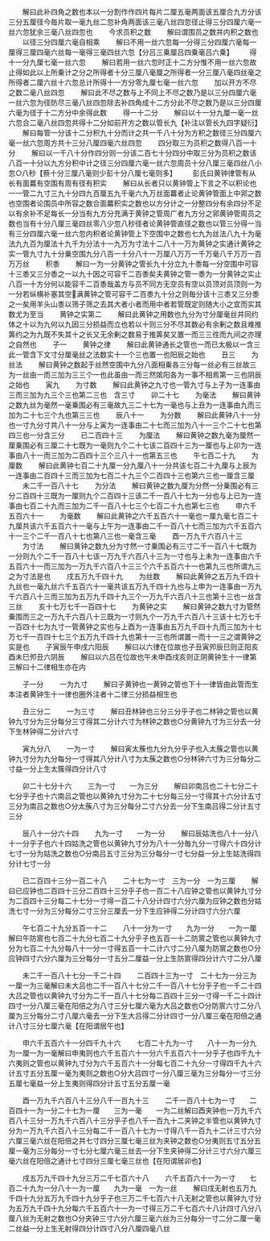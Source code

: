 <!-- { "loadSidebar": true } -->
　　解曰此补四角之数也本以一分割作作四片每片二厘五毫两面该五厘合九方分该三分五厘径今毎片取一毫九丝二忽补角两面该三毫八丝四忽径止得三分四厘六毫一丝六忽犹余三毫八丝四忽也
　　今求员积之数
　　解曰谓围员之数并内积之数也
　　以径三分四厘六毫自相乘
　　解曰不用一丝六忽每一分得三分四厘六毫每一厘得三厘四毫六丝每一毫得三毫四丝六忽【分吕三乗厘吕四乗毫吕六乗】
　　得十一分九厘七毫一丝六忽
　　解曰若用一丝六忽时正十二方分惟不用一丝六忽故止得如此以上所乗计之分之所得者十分三厘八毫厘之所得者一分三厘八毫四丝毫之所得者二厘六丝十六忽总计所得十一方分零九厘七毫一丝六忽
　　加以开方不尽之数二毫八丝四忽
　　解曰此不尽之数与上不同上不尽之数乃是以三分四厘六毫一丝六忽为径防尽三毫八丝四忽除去补四角成十二方分此不尽之数乃是以三分四厘六毫为径于十二方分中余得此数
　　得一十二分
　　解曰以十一分九厘一毫一丝六忽合二毫八丝四忽共得十二分如前开方之数以管长九【补注以管长九四字疑衍】
　　解曰每管一分该十二分积九十分而计之共一千八十分为方积之数径三分四厘六毫一丝六忽周方共十三分八厘四毫六丝四忽
　　四分取三为员积之数得八百一十分
　　解曰以一千八十分作四分则一分该二百七十分四分中取三分为员积之数该八百一十分以九方分积中计之径三分四厘六毫一丝六忽周员十分八厘三毫四丝八小忽○八秒【蔡十分三厘八毫则少彭十分八厘七毫则多】
　　彭氏曰黄钟律管有从长有面羃有空围有周有径有积实
　　解曰从长者只以黄钟管上下言之不以积论也一一管二九寸三九十分四九百厘五九千毫六九万丝面羃者止论黄钟管面上中郛之数也空围者论围员中所容之数合面羃积实之数也以方分计之一分整四分有余四分不足以有余补不足每长一分当有九方分充满于黄钟之管周广者九方分之郛黄钟管周员之数也当有十分八厘三毫四丝零八少忽八秒径者论黄钟管直径之数也以管三分得一当有三分四厘六毫一丝六忽内积者论黄钟管上下空围中之数也七九为丝法八九十为毫法九九百为厘法十九千为分法十一九万为寸法十二八十一万为黄钟之实通计黄钟之实一管九寸九十分乗空围九分八百一十分八十一万厘八万万一千万毫八千万万一百万万丝
　　积黍
　　解曰一为一分黄钟之管长九十分立九十黍每一分空围中可容十三黍又三分黍之一以九十因之可容千二百黍矣夫黄钟之管一黍为一分黄钟之实止八百一十方分何以能容千二百黍哉盖方与员不同方无空员有空以员顶对员顶则一为一分若纵横补塞其空满黄钟之管可容千二百黍九十分之则毎分该十三黍又三分黍之一矣用羊头山黍以筛子筛之去其大者小者而用中者若管既定则随大小之宜而实其数尤为至当
　　黄钟之实第二
　　解曰此黄钟之用数也九分为寸分厘毫丝并同约体之十以为九何以九因三分损益而立也若以十则三分不尽其数必有余剰之数且难推筭约之为九既不失其十之长又无余剰之数易于推筭矣又置一而三三徃而九间之亦理之自然也
　　子一
　　黄钟之律
　　解曰此黄钟通长之管也一而已太极以一含三此一管含下文寸分厘毫丝之法数实十一个三也置一也阳辰之始也
　　丑三
　　为丝法
　　解曰黄钟之数起于丝然空围中九分八面相乗各三分每一丝必有三丝故三为一丝由一而三加为三三个一也此虽由一而三然隂阳各为一事不相焉第一三也阴辰之始也
　　寅九
　　为寸数
　　解曰此黄钟之九寸也一管九寸与上子为一连事由三而三加为九三个三也第二三也　含三寸
　　卯二十七
　　为毫法
　　解曰黄钟之数九丝为毫然一毫乗围必有三毫故九三二十七为一毫也与上丑为一连事由九而三加为二十七三个九也第三三也
　　辰八十一
　　为分数
　　解曰此黄钟八十一分也一寸九分寸共八十一分与上寅为一连事由二十七而三加为八十一三个二十七也第四三也一分含三分
　　已二百四十三
　　为厘法
　　解曰黄钟之数九毫为厘然一厘乗围必有三厘二十七既为一毫则九个二十七该二百四十三为一厘也与上卯为一连事由八十一而三加为二百四十三个三八十一也第五三也
　　午七百二十九
　　为厘数
　　解曰此黄钟七百二十九厘一分九厘八十一分共该七百二十九厘与上辰为一连事由二百四十三而三加为七百二十九三个二百四十三也第六三也一厘含三厘
　　未二千一百八十七
　　为分法
　　解曰黄钟之数九厘为分然一分乗围必有三分二百四十三既为一厘则九个二百四十三该二千一百八十七为一分也与上已为一连事由七百二十九而三加为二千一百八十七三个七百二十九也第七三也
　　申六千五百六十一
　　为毫数
　　解曰此黄钟之六千五百六十一毫也一厘九毫七百二十九厘共该六千五百六十一毫与上午为一连事由二千一百八十七而三加为六千五百六十一三个二千一百八十七也第八三也一毫含三毫
　　酉一万九千六百八十三
　　为寸法
　　解曰黄钟之数九分为寸然一寸乗围必有三寸二千一百八十七既为一分则九个二千一百八十七该一万九千六百八十三为一寸也与上未为一连事由六千五百六十一而三加为一万九千六百八十三三个六千五百六十一也第九三也所谓九三之为寸法是也
　　戌五万九千四十九
　　为丝数
　　解曰此黄钟之五万九千四十九丝也一毫九丝六千五百六十一毫共该五万九千四十九也与上申为一连事由一万九千六百八十三而三加为五万九千四十九三个一万九千六百八十三也第十三也一丝含三丝
　　亥十七万七千一百四十七
　　为黄钟之实
　　解曰黄钟之数九寸为管然乗围而三之一万九千六百八十三既为一寸则九个一万九千六百八十三该十七万七千一百四十七为九寸一管黄钟之实也与上酉为一连事由五万九千四十九而三加为十七万七千一百四十七三个五万九千四十九也第十一三也所谓置一而十一三之谓黄钟之实是也
　　子寅辰午申戌六阳辰
　　解曰以六律在位故也子丑寅夘辰巳则正阳亥酉未巳夘丑六阴辰
　　解曰以六吕在位故也午未申酉戌亥则正阴黄钟生十一律第三解曰十二律相生亦在内


　　子一分
　　一为九寸
　　解曰子黄钟也一黄钟之管也下十一律皆由此管而生本注者黄钟生十一律也圈外注者十二律三分损益相生也


　　丑三分二
　　一为三寸
　　解曰丑林钟也三分三分乎子也二林钟之管也以黄钟九寸分为三分每分三寸得其二分计六寸为林钟之数也○分黄钟九寸为三分去一分下生林钟得二分计六寸


　　寅九分八
　　一为一寸
　　解曰寅太蔟也九分九分乎子也入太蔟之管也以黄钟九寸分为九分每分一寸得其八分计八寸为太蔟之数也○分林钟六寸为三分每分二寸益一分上生太簇得四分计八寸


　　卯二十七分十六
　　三为一寸　　一为三分
　　解曰卯南吕也二十七分二十七分乎子也十六南吕之管也以黄钟九寸分为二十七分每三分一寸得其十六分计五寸三分为南吕之数也○分太蔟八寸为三分每分二寸六分去一分下生南吕得二分计五寸三分


　　辰八十一分六十四
　　九为一寸　　一为一分
　　解曰辰姑洗也八十一分八十一分乎子也六十四姑洗之管也以黄钟九寸分为八十一分毎九分一寸得六十四分计七寸一分为姑洗之数也○分南吕五寸三分为三分每分一寸七分益一分上生姑洗得四分计七寸一分


　　已二百四十三分一百二十八
　　二十七为一寸　三为一分　一为三厘
　　解曰已应钟也二百四十三分二百四十三分乎子也一百二十八应钟之管也以黄钟九寸分为二百四十三分每二十七分一寸得一百二十八分计四寸六分六厘为应钟之数也分姑洗七寸一分为三分每分二寸三分三厘去一分下生应钟得二分计四寸六分六厘


　　午七百二十九分五百一十二
　　八十一分为一寸　　九为一分　　一为一厘解曰午防賔也七百二十九分七百二十九分乎子也五百一十二防賔之管也以黄钟九寸分为七百二十九分每八十一分一寸得五百一十二计六寸二分八厘为防賔之数也○分应钟四寸六分六厘为三分每分一寸五分二厘益一分上生防賔得四分计六寸二分八厘


　　未二千一百八十七分一千二十四
　　二百四十三为一寸　二十七为一分三为一厘一为三毫解曰未大吕也二千一百八十七分二千一百八十七分乎子也一千二十四大吕之管也以黄钟九寸分为二千一百八十七分每二百四十三分一寸得一千二十四计四寸一分八厘三毫在阳倍之为八寸三分七厘六毫为大吕之数也○分防賔六寸二分八厘为三分每分二寸八厘六毫去一分下生大吕得二分计四寸一分八厘三毫在阳倍之通计八寸三分七厘六毫【在阳谓居午也】


　　申六千五百六十一分四千九十六
　　七百二十九为一寸　　八十一为一分九为一厘一为一毫解曰申夷则也六千五百六十一分六千五百六十一分乎子也四千九十六夷则之管也以黄钟九寸分为六千五百六十一分每七百二十九分一寸得四千九十六计五寸五分五厘一毫为夷则之数也○分大吕四寸一分八厘三毫为三分每分一寸三分五厘七毫益一分上生夷则得四分计五寸五分五厘一毫


　　酉一万九千六百八十三分八千一百九十三
　　二千一百八十七为一寸　　二百四十一为一分二十七为一厘　　三为一毫　　一为二丝解曰酉夹钟也一万九千六百八十三分一万九千六百八十三分乎子也八千一百九十二夹钟之半管也以黄钟九寸分为一万九千六百八十三分每二千一百八十七为一寸得八千一百九十二计三寸六分六厘三毫六丝在阳倍之共七寸四分三厘七毫三丝为夹钟之数也○分夷则五寸五分五厘一毫为三分每分一寸七分七厘六毫三丝去一分下生夹钟得二分计三寸六分六厘三毫六丝在阳倍之通计七寸四分三厘七毫三丝也【在阳谓居卯也】


　　戌五万九千四十九分三万二千七百六十八
　　六千五百六十一为一寸　　七百二十九为一分八十一为一厘　　九为一毫　一为一丝
　　解曰戌无射也五万九千四十九分五万九千四十九分乎子也三万二千七百六十八无射之管也以黄钟九寸分为五万九千四十九分每六千五百六十一为一寸得三万二千七百六十八计四寸八分八厘八丝为无射之数也○分夹钟三寸六分六厘三毫六丝为三分每分一寸二分二厘一毫二丝益一分上生无射得四分计四寸八分八厘四毫八丝


